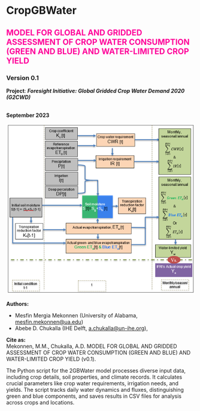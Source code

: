 # CropGBWater
## <font color='#ff009a'> MODEL FOR GLOBAL AND GRIDDED ASSESSMENT OF CROP WATER CONSUMPTION (GREEN AND BLUE) AND WATER-LIMITED CROP YIELD </font> 
### Version 0.1
**Project**: ***Foresight Initiative: Global Gridded Crop Water Demand 2020 (G2CWD)***

<br/>**September 2023**

![title](CropGBWaterIMG.PNG)

**Authors:** 
* Mesfin Mergia Mekonnen (University of Alabama, mesfin.mekonnen@ua.edu)
* Abebe D. Chukalla (IHE Delft, a.chukalla@un-ihe.org),

**Cite as:** 
<br/>Mekonnen, M.M., Chukalla, A.D. MODEL FOR GLOBAL AND GRIDDED ASSESSMENT OF CROP WATER CONSUMPTION (GREEN AND BLUE) AND WATER-LIMITED CROP YIELD (v0.1). 

The Python script for the 2GBWater model processes diverse input data, including crop details, soil properties, and climate records. It calculates crucial parameters like crop water requirements, irrigation needs, and yields. The script tracks daily water dynamics and fluxes, distinguishing green and blue components, and saves results in CSV files for analysis across crops and locations. 
